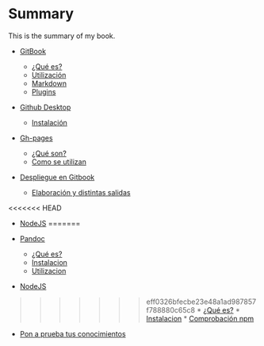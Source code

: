 # Summary

This is the summary of my book.

* [GitBook](capitulos/gitbook/part1.md)
    * [¿Qué es?](capitulos/gitbook/part1.md)
    * [Utilización](capitulos/gitbook/part2.md)
    * [Markdown](capitulos/gitbook/part3.md)
    * [Plugins](capitulos/gitbook/part4.md)
    
* [Github Desktop](capitulos/section6/example1.md)
    * [Instalación](capitulos/section6/example1.md)
    
* [Gh-pages](capitulos/section2/example1.md)
    * [¿Qué son?](capitulos/section2/example1.md)
    * [Como se utilizan](capitulos/section2/example2.md)
    
* [Despliegue en Gitbook](capitulos/section3/README.md)
    * [Elaboración y distintas salidas](capitulos/section3/example1.md)

<<<<<<< HEAD
* [NodeJS](capitulos/node_js/part1.md)
=======
* [Pandoc](capitulos/pandoc/part1.md)
    * [¿Qué es?](capitulos/pandoc/part1.md)
    * [Instalacion](capitulos/pandoc/part2.md)
    * [Utilizacion](capitulos/pandoc/part3.md)

* [NodeJS](capitulos/section4/example1.md)
>>>>>>> eff0326bfecbe23e48a1ad987857f788880c65c8
    * [¿Qué es?](capitulos/section4/example1.md)
        * [Instalacion](capitulos/section4/example1.md)
    * [Comprobación npm](capitulos/section4/example2.md)
    



* [Pon a prueba tus conocimientos](sections/section7/example1.md)


